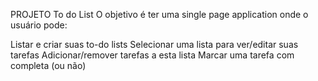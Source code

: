 PROJETO To do List
O objetivo é ter uma single page application onde o usuário pode:

Listar e criar suas to-do lists
Selecionar uma lista para ver/editar suas tarefas
Adicionar/remover tarefas a esta lista
Marcar uma tarefa com completa (ou não)